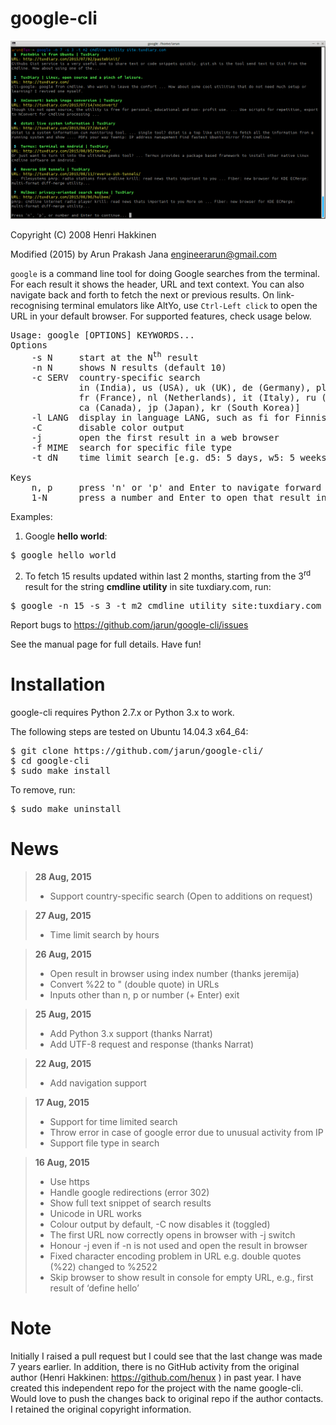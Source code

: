 # google-cli

![Screenshot](google-cli.png)

Copyright (C) 2008 Henri Hakkinen

Modified (2015) by Arun Prakash Jana <engineerarun@gmail.com>

`google` is a command line tool for doing Google searches from the terminal. For each result it shows the header, URL and text context. You can also navigate back and forth to fetch the next or previous results. On link-recognising terminal emulators like AltYo, use `Ctrl-Left click` to open the URL in your default browser. For supported features, check usage below.

<pre>Usage: google [OPTIONS] KEYWORDS...  
Options  
    -s N     start at the N<sup>th</sup> result  
    -n N     shows N results (default 10)  
    -c SERV  country-specific search
             in (India), us (USA), uk (UK), de (Germany), pl (Poland),
             fr (France), nl (Netherlands), it (Italy), ru (Russia),
             ca (Canada), jp (Japan), kr (South Korea)]  
    -l LANG  display in language LANG, such as fi for Finnish  
    -C       disable color output  
    -j       open the first result in a web browser  
    -f MIME  search for specific file type  
    -t dN    time limit search [e.g. d5: 5 days, w5: 5 weeks, m5: 5 months, y5: 5 years]

Keys
    n, p     press 'n' or 'p' and Enter to navigate forward and backward
    1-N      press a number and Enter to open that result in browser</pre>  

Examples:

1. Google <b>hello world</b>:
<pre>$ google hello world</pre>
2. To fetch 15 results updated within last 2 months, starting from the 3<sup>rd</sup> result for the string <b>cmdline utility</b> in site tuxdiary.com, run:
<pre>$ google -n 15 -s 3 -t m2 cmdline utility site:tuxdiary.com</pre>

Report bugs to https://github.com/jarun/google-cli/issues

See the manual page for full details.  Have fun!

# Installation

google-cli requires Python 2.7.x or Python 3.x to work.

The following steps are tested on Ubuntu 14.04.3 x64_64:  
<pre>$ git clone https://github.com/jarun/google-cli/  
$ cd google-cli  
$ sudo make install</pre>  

To remove, run:  
<pre>$ sudo make uninstall</pre>

# News

>**28 Aug, 2015**
> - Support country-specific search (Open to additions on request)

>**27 Aug, 2015**
> - Time limit search by hours

>**26 Aug, 2015**
> - Open result in browser using index number (thanks jeremija) 
> - Convert %22 to " (double quote) in URLs
> - Inputs other than n, p or number (+ Enter) exit

>**25 Aug, 2015**
> - Add Python 3.x support (thanks Narrat)
> - Add UTF-8 request and response (thanks Narrat)

>**22 Aug, 2015**
> - Add navigation support

>**17 Aug, 2015**
> - Support for time limited search  
> - Throw error in case of google error due to unusual activity from IP  
> - Support file type in search

>**16 Aug, 2015**
> - Use https  
> - Handle google redirections (error 302)
> - Show full text snippet of search results
> - Unicode in URL works
> - Colour output by default, -C now disables it (toggled)
> - The first URL now correctly opens in browser with -j switch
> - Honour -j even if -n is not used and open the result in browser
> - Fixed character encoding problem in URL e.g. double quotes (%22) changed to %2522
> - Skip browser to show result in console for empty URL, e.g., first result of ‘define hello’


# Note

Initially I raised a pull request but I could see that the last change was made 7 years earlier. In addition, there is no GitHub activity from the original author (Henri Hakkinen: https://github.com/henux ) in past year. I have created this independent repo for the project with the name google-cli. Would love to push the changes back to original repo if the author contacts. I retained the original copyright information.

